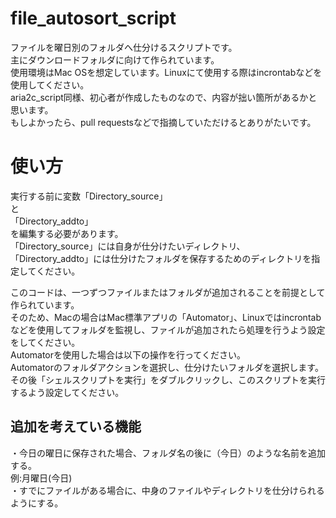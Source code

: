 # file_autosort_script
ファイルを曜日別のフォルダへ仕分けるスクリプトです。  
主にダウンロードフォルダに向けて作られています。  
使用環境はMac OSを想定しています。Linuxにて使用する際はincrontabなどを使用してください。  
aria2c_script同様、初心者が作成したものなので、内容が拙い箇所があるかと思います。  
もしよかったら、pull requestsなどで指摘していただけるとありがたいです。  
# 使い方
実行する前に変数「Directory_source」  
と  
「Directory_addto」  
を編集する必要があります。  
「Directory_source」には自身が仕分けたいディレクトリ、  
「Directory_addto」には仕分けたフォルダを保存するためのディレクトリを指定してください。  
  
このコードは、一つずつファイルまたはフォルダが追加されることを前提として作られています。  
そのため、Macの場合はMac標準アプリの「Automator」、Linuxではincrontabなどを使用してフォルダを監視し、ファイルが追加されたら処理を行うよう設定をしてください。  
Automatorを使用した場合は以下の操作を行ってください。  
Automatorのフォルダアクションを選択し、仕分けたいフォルダを選択します。
その後「シェルスクリプトを実行」をダブルクリックし、このスクリプトを実行するよう設定してください。
## 追加を考えている機能
・今日の曜日に保存された場合、フォルダ名の後に（今日）のような名前を追加する。  
例:月曜日(今日)  
・すでにファイルがある場合に、中身のファイルやディレクトリを仕分けられるようにする。
